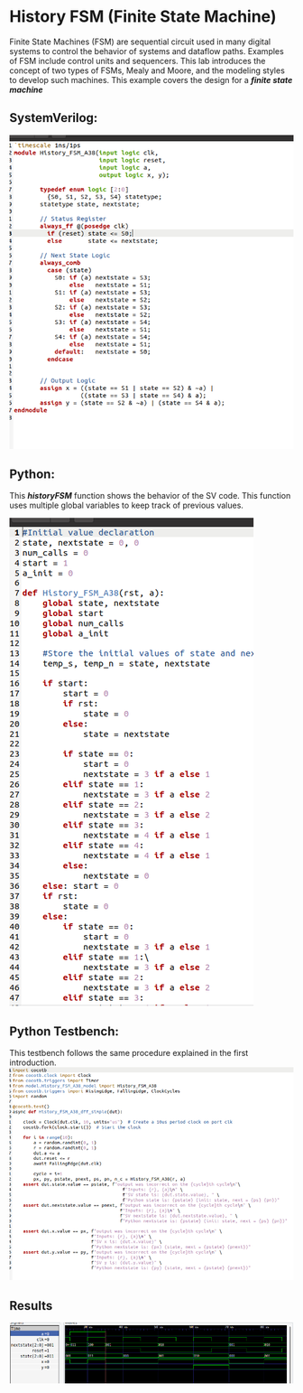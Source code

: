 # History FSM (Finite State Machine)

Finite State Machines (FSM) are sequential circuit used in many digital systems to control the behavior of systems and dataflow paths. Examples of FSM include control units and sequencers. This lab introduces the concept of two types of FSMs, Mealy and Moore, and the modeling styles to develop such machines. This example covers the design for a ***finite state machine***

## SystemVerilog:
![img](/Img/FMS2.png)

## Python:
This ***historyFSM*** function shows the behavior of the SV code. This function uses multiple global variables to keep track of previous values.

![img](/Img/FMS1.png)


## Python Testbench:

This testbench follows the same procedure explained in the first introduction.
![img](/Img/FMS3.png)

## Results
![img](/Img/FMS4.png)
